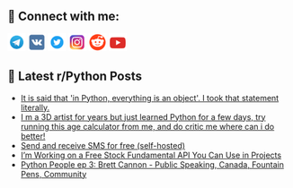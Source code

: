 ## 🔎 Connect with me:
[<img src="https://github.com/bullbesh/bullbesh/blob/main/images/Telegram.png" width="32" height="32" />](https://t.me/bullbesh)
[<img src="https://github.com/bullbesh/bullbesh/blob/main/images/VK.png" width="32" height="32" />](https://vk.com/bullbesh)
[<img src="https://github.com/bullbesh/bullbesh/blob/main/images/Twitter.png" width="32" height="32" />](https://twitter.com/bullbesh1)
[<img src="https://github.com/bullbesh/bullbesh/blob/main/images/Instagram.png" width="32" height="32" />](https://www.instagram.com/bullbesh)
[<img src="https://github.com/bullbesh/bullbesh/blob/main/images/Reddit.png" width="32" height="32" />](https://www.reddit.com/user/bullbesh)
[<img src="https://github.com/bullbesh/bullbesh/blob/main/images/YouTube.png" width="32" height="32" />](https://www.youtube.com/channel/UCtfjRs6uzgq5mfm8S06WTcg)

## 📕 Latest r/Python Posts
<!-- BLOG-POST-LIST:START -->
- [It is said that &#39;in Python, everything is an object&#39;. I took that statement literally.](https://www.reddit.com/r/Python/comments/15aebrf/it_is_said_that_in_python_everything_is_an_object/)
- [I m a 3D artist for years but just learned Python for a few days, try running this age calculator from me, and do critic me where can i do better!](https://www.reddit.com/r/Python/comments/15adjka/i_m_a_3d_artist_for_years_but_just_learned_python/)
- [Send and receive SMS for free &lpar;self-hosted&rpar;](https://www.reddit.com/r/Python/comments/15adih9/send_and_receive_sms_for_free_selfhosted/)
- [I’m Working on a Free Stock Fundamental API You Can Use in Projects](https://www.reddit.com/r/Python/comments/15acbt9/im_working_on_a_free_stock_fundamental_api_you/)
- [Python People ep 3: Brett Cannon - Public Speaking, Canada, Fountain Pens, Community](https://www.reddit.com/r/Python/comments/15abit0/python_people_ep_3_brett_cannon_public_speaking/)
<!-- BLOG-POST-LIST:END -->
